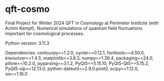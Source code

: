 # qft-cosmo
Final Project for Winter 2024 QFT in Cosmology at Perimeter Institute (with Achim Kempf). 
Numerical simulations of quantum field fluctuations important for cosmological processes.


Python version: 3.11.3

Dependencies: contourpy==1.2.0, cycler==0.12.1, fonttools==4.50.0, kiwisolver==1.4.5, matplotlib==3.8.3, numpy==1.26.4, packaging==24.0, pillow==10.2.0, pyparsing==3.1.2, PyQt5==5.15.10, PyQt5-Qt5==5.15.2, PyQt5-sip==12.13.0, python-dateutil==2.9.0.post0, scipy==1.12.0, six==1.16.0
